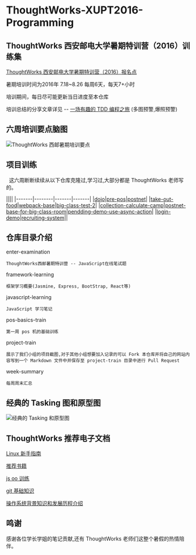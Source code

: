 # ThoughtWorks-XUPT2016-Programming

## ThoughtWorks 西安邮电大学暑期特训营（2016）训练集

[ThoughtWorks 西安邮电大学暑期特训营（2016）报名点](https://jinshuju.net/f/rHT9Fo)

暑期培训时间为2016年 7.18~8.26 每周6天，每天7+小时

培训期间，每日尽可能更新当日进度至本仓库

培训总结的分享文章详见 -- [一场有趣的 TDD 编程之旅]() (多图预警,爆照预警)

## 六周培训要点脑图

![ThoughtWorks 西邮暑期培训要点](http://ocimfi0gc.bkt.clouddn.com/ThoughtWorks%20%E8%A5%BF%E9%82%AE%E6%9A%91%E6%9C%9F%E5%9F%B9%E8%AE%AD%E8%A6%81%E7%82%B9.png)

## 项目训练

  这六周断断续续从以下仓库克隆过,学习过,大部分都是 ThoughtWorks 老师写的。

||||
|-------|--------|-------|-------|
|[dojo](https://github.com/hkliya/dojo)|[pre-pos](https://github.com/twa-camp/pre-pos)|[postnet](https://github.com/linwenjun/postnet)|
|[take-out-food](https://github.com/freewind/take-out-food)|[webpack-base](https://github.com/react-redux-practise/webpack-base)|[big-class-test-2](https://github.com/twa-camp-2016/big-class-test-2)|
|[collection-calculate-camp](https://github.com/iamcoach/collection-calculate-camp)|[postnet-base-for-big-class-room](https://github.com/twa-camp-2016/postnet-base-for-big-classroom)|[pendding-demo-use-async-action](https://github.com/react-redux-practise/pendding-demo-use-async-action)|
|[login-demo](https://github.com/react-redux-practise/login-demo)|[recruiting-system](https://github.com/thoughtworks-academy/recruiting-system)||

## 仓库目录介绍

enter-examination

    ThoughtWorks西邮暑期特训营 -- JavaScript在线笔试题

framework-learning

    框架学习概要(Jasmine, Express, BootStrap, React等)

javascript-learning

    JavaScript 学习笔记

pos-basics-train

    第一周 pos 机的基础训练

project-train

    展示了我们小组的项目截图,对于其他小组想要加入记录的可以 Fork 本仓库并将自己的网站内容写到一个 Markdown 文件中并保存至 project-train 目录中进行 Pull Request

week-summary

    每周周末汇总

## 经典的 Tasking 图和原型图
![经典的 Tasking 和原型图](http://ocimfi0gc.bkt.clouddn.com/%E5%9C%A8%E7%BA%BF%E9%82%AE%E7%BC%96%E8%BD%AC%E7%BC%96%E7%A0%81.png)

## ThoughtWorks 推荐电子文档

[Linux 新手指南](http://thoughtworks-academy.github.io/linux-guide/zh-hans/)

[推荐书籍](https://github.com/iamcoach/books)

[js oo 训练](https://github.com/iamcoach/oo-basic-step-by-step)

[git 基础知识](https://github.com/iamcoach/git)

[操作系统背景知识和发展历程介绍](https://github.com/iamcoach/os-intro)

## 鸣谢

感谢各位学长学姐的笔记贡献,还有 ThoughtWorks 老师们这整个暑假的热情陪伴。
